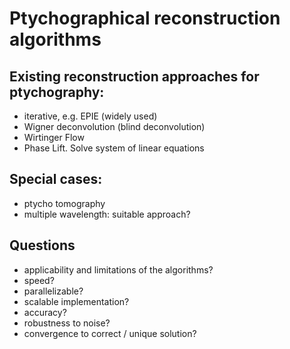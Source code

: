 
# Ptychographical reconstruction algorithms

## Existing reconstruction approaches for ptychography:

- iterative, e.g. EPIE (widely used)
- Wigner deconvolution (blind deconvolution)
- Wirtinger Flow
- Phase Lift. Solve system of linear equations

## Special cases:
- ptycho tomography
- multiple wavelength: suitable approach?

## Questions
- applicability and limitations of the algorithms?
- speed?
- parallelizable?
- scalable implementation?
- accuracy?
- robustness to noise?
- convergence to correct / unique solution?

